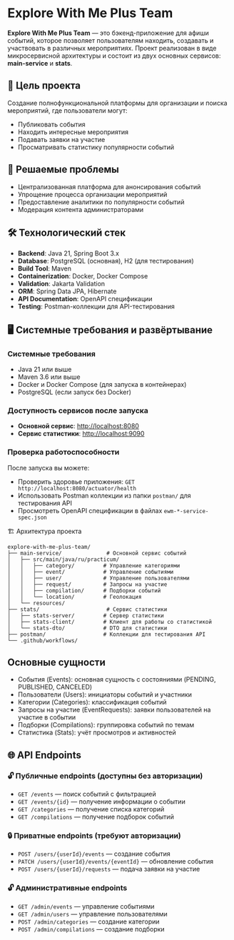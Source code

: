 # Explore With Me Plus Team

**Explore With Me Plus Team** — это бэкенд-приложение для афиши событий, которое позволяет пользователям находить, создавать и участвовать в различных мероприятиях. 
Проект реализован в виде микросервисной архитектуры и состоит из двух основных сервисов: **main-service** и **stats**.

## 🎯 Цель проекта

Создание полнофункциональной платформы для организации и поиска мероприятий, где пользователи могут:
- Публиковать события  
- Находить интересные мероприятия  
- Подавать заявки на участие  
- Просматривать статистику популярности событий  

## 🧩 Решаемые проблемы

- Централизованная платформа для анонсирования событий  
- Упрощение процесса организации мероприятий  
- Предоставление аналитики по популярности событий  
- Модерация контента администраторами  

## 🛠 Технологический стек

- **Backend**: Java 21, Spring Boot 3.x  
- **Database**: PostgreSQL (основная), H2 (для тестирования)  
- **Build Tool**: Maven  
- **Containerization**: Docker, Docker Compose  
- **Validation**: Jakarta Validation  
- **ORM**: Spring Data JPA, Hibernate  
- **API Documentation**: OpenAPI спецификации  
- **Testing**: Postman-коллекции для API-тестирования  

## 🖥 Системные требования и развёртывание

### Системные требования
- Java 21 или выше  
- Maven 3.6 или выше  
- Docker и Docker Compose (для запуска в контейнерах)  
- PostgreSQL (если запуск без Docker)  

### Доступность сервисов после запуска
- **Основной сервис**: [http://localhost:8080](http://localhost:8080)  
- **Сервис статистики**: [http://localhost:9090](http://localhost:9090)  

### Проверка работоспособности
После запуска вы можете:
- Проверить здоровье приложения: `GET http://localhost:8080/actuator/health`
- Использовать Postman коллекции из папки `postman/` для тестирования API
- Просмотреть OpenAPI спецификации в файлах `ewm-*-service-spec.json`
  
🏗 Архитектура проекта
```
explore-with-me-plus-team/
├── main-service/              # Основной сервис событий
│   ├── src/main/java/ru/practicum/
│   │   ├── category/         # Управление категориями
│   │   ├── event/            # Управление событиями
│   │   ├── user/             # Управление пользователями
│   │   ├── request/          # Запросы на участие
│   │   ├── compilation/      # Подборки событий
│   │   └── location/         # Геолокация
│   └── resources/
├── stats/                     # Сервис статистики
│   ├── stats-server/         # Сервер статистики
│   ├── stats-client/         # Клиент для работы со статистикой
│   └── stats-dto/            # DTO для статистики
├── postman/                  # Коллекции для тестирования API
└── .github/workflows/        
```

## Основные сущности
- События (Events): основная сущность с состояниями (PENDING, PUBLISHED, CANCELED)
- Пользователи (Users): инициаторы событий и участники
- Категории (Categories): классификация событий
- Запросы на участие (EventRequests): заявки пользователей на участие в событии
- Подборки (Compilations): группировка событий по темам
- Статистика (Stats): учёт просмотров и активностей
## 🌐 API Endpoints

### 🔓 Публичные endpoints (доступны без авторизации)
- `GET /events` — поиск событий с фильтрацией
- `GET /events/{id}` — получение информации о событии
- `GET /categories` — получение списка категорий
- `GET /compilations` — получение подборок событий
### 🔒 Приватные endpoints (требуют авторизации)
- `POST /users/{userId}/events` — создание события
- `PATCH /users/{userId}/events/{eventId}` — обновление события
- `POST /users/{userId}/requests` — подача заявки на участие
### 🔓 Административные endpoints
- `GET /admin/events` — управление событиями
- `GET /admin/users` — управление пользователями
- `POST /admin/categories` — создание категории
- `POST /admin/compilations` — создание подборки
